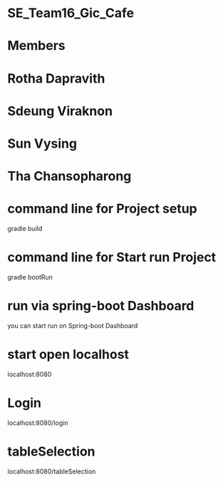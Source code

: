 # SE_Team16_Gic_Cafe

# Members

# Rotha Dapravith

# Sdeung Viraknon

# Sun Vysing

# Tha Chansopharong

# command line for Project setup 
gradle build

# command line for Start run Project
gradle bootRun

# run via spring-boot Dashboard
you can start run on Spring-boot Dashboard

# start open localhost

localhost:8080

# Login
localhost:8080/login

# tableSelection
localhost:8080/tableSelection
